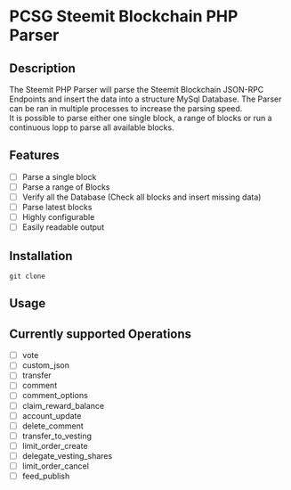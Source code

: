 # PCSG Steemit Blockchain PHP Parser

## Description

The Steemit PHP Parser will parse the Steemit Blockchain JSON-RPC Endpoints and insert the data into a structure MySql Database.
The Parser can be ran in multiple processes to increase the parsing speed.  
It is possible to parse either one single block, a range of blocks or run a continuous lopp to parse all available blocks.  

## Features
* [ ] Parse a single block
* [ ] Parse a range of Blocks
* [ ] Verify all the Database (Check all blocks and insert missing data)
* [ ] Parse latest blocks
* [ ] Highly configurable
* [ ] Easily readable output

## Installation

```
git clone 
```

## Usage

## Currently supported Operations
* [ ] vote
* [ ] custom_json
* [ ] transfer
* [ ] comment
* [ ] comment_options
* [ ] claim_reward_balance
* [ ] account_update
* [ ] delete_comment
* [ ] transfer_to_vesting
* [ ] limit_order_create
* [ ] delegate_vesting_shares
* [ ] limit_order_cancel
* [ ] feed_publish
